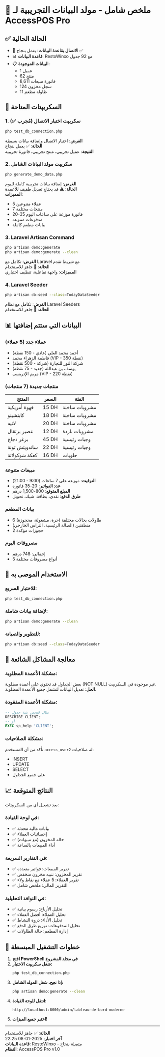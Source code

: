 # 🎯 ملخص شامل - مولد البيانات التجريبية لـ AccessPOS Pro

## ✅ الحالة الحالية
- 🔗 **الاتصال بقاعدة البيانات**: يعمل بنجاح ✅
- 📊 **قاعدة البيانات**: RestoWinxo مع 92 جدول
- 📋 **البيانات الموجودة**: 
  - 1 عميل
  - 62 منتج  
  - 8,611 فاتورة مبيعات
  - 124 سجل مخزون
  - 11 طاولة مطعم

## 🚀 السكريپتات المتاحة

### 1. سكريپت اختبار الاتصال (مُجرب ✅)
```bash
php test_db_connection.php
```
**الغرض**: اختبار الاتصال وإضافة بيانات بسيطة  
**الحالة**: ✅ يعمل بنجاح  
**النتيجة**: عميل تجريبي، منتج تجريبي، فاتورة تجريبية

### 2. سكريپت مولد البيانات الشامل
```bash
php generate_demo_data.php
```
**الغرض**: إضافة بيانات تجريبية كاملة لليوم  
**الحالة**: ⚠️ قد يحتاج تعديل طفيف للأعمدة  
**المميزات**: 
- 5 عملاء متنوعين
- 7 منتجات مختلفة
- 20-35 فاتورة موزعة على ساعات اليوم
- مدفوعات متنوعة
- بيانات مطعم كاملة

### 3. Laravel Artisan Command
```bash
php artisan demo:generate
php artisan demo:generate --clean
```
**الغرض**: تكامل مع Laravel مع شريط تقدم  
**الحالة**: 🔧 جاهز للاستخدام  
**المميزات**: واجهة تفاعلية، تنظيف اختياري

### 4. Laravel Seeder
```bash
php artisan db:seed --class=TodayDataSeeder
```
**الغرض**: تكامل مع نظام Laravel Seeders  
**الحالة**: 🔧 جاهز للاستخدام

## 📊 البيانات التي ستتم إضافتها

### عملاء جدد (5 عملاء)
- أحمد محمد العلي (عادي - 150 نقطة)
- فاطمة الزهراء محمد (VIP - 350 نقطة)  
- شركة النور للتجارة (شركة - 500 نقطة)
- يوسف بن عبدالله (جديد - 75 نقطة)
- مريم الإدريسي (VIP - 220 نقطة)

### منتجات جديدة (7 منتجات)
| المنتج | السعر | الفئة |
|--------|-------|-------|
| قهوة أمريكية | 15 DH | مشروبات ساخنة |
| كابتشينو | 18 DH | مشروبات ساخنة |
| لاتيه | 20 DH | مشروبات ساخنة |
| عصير برتقال | 12 DH | مشروبات باردة |
| برغر دجاج | 45 DH | وجبات رئيسية |
| ساندويتش تونة | 22 DH | وجبات رئيسية |
| كعكة شوكولاتة | 16 DH | حلويات |

### مبيعات متنوعة
- **التوقيت**: موزعة على 7 ساعات (9:00 - 21:00)
- **عدد الفواتير**: 20-35 فاتورة
- **المبلغ المتوقع**: 800-1,500 درهم
- **طرق الدفع**: نقدي، بطاقة، شيك، تحويل

### بيانات المطعم
- 6 طاولات بحالات مختلفة (حرة، مشغولة، محجوزة)
- منطقتين (الصالة الرئيسية، التراس الخارجي)
- 2 حجوزات مؤكدة

### مصروفات اليوم
- إجمالي: 748 درهم
- 5 أنواع مصروفات مختلفة

## 🎯 الاستخدام الموصى به

### للاختبار السريع:
```bash
php test_db_connection.php
```

### لإضافة بيانات شاملة:
```bash
php artisan demo:generate --clean
```

### للتطوير والصيانة:
```bash
php artisan db:seed --class=TodayDataSeeder
```

## 🔧 معالجة المشاكل الشائعة

### مشكلة الأعمدة المطلوبة:
بعض الجداول قد تحتوي على أعمدة مطلوبة (NOT NULL) غير موجودة في السكريپت.  
**الحل**: تعديل البيانات لتشمل جميع الأعمدة المطلوبة.

### مشكلة الأعمدة المفقودة:
```sql
-- مثال لفحص بنية جدول
DESCRIBE CLIENT;
-- أو
EXEC sp_help 'CLIENT';
```

### مشكلة الصلاحيات:
تأكد من أن المستخدم `access_user2` له صلاحيات:
- INSERT
- UPDATE  
- SELECT
- على جميع الجداول

## 📈 النتائج المتوقعة

بعد تشغيل أي من السكريپتات:

### في لوحة القيادة:
- ✅ بيانات مالية محدثة
- ✅ إحصائيات العملاء
- ✅ حالة المخزون (مع تنبيهات)
- ✅ أداء المبيعات بالساعة

### في التقارير السريعة:
- ✅ تقرير المبيعات: فواتير متعددة
- ✅ تقرير المخزون: تنبيه مخزون منخفض
- ✅ تقرير العملاء: 5 عملاء مع نقاط ولاء
- ✅ التقرير المالي: ملخص شامل

### في النوافذ التحليلية:
- ✅ تحليل الأرباح: رسوم بيانية
- ✅ تحليل العملاء: أفضل العملاء
- ✅ تحليل الأداء: ذروة النشاط
- ✅ تحليل المدفوعات: توزيع طرق الدفع
- ✅ إدارة المطعم: حالة الطاولات

## 🎉 خطوات التشغيل المبسطة

1. **افتح PowerShell في مجلد المشروع**
2. **شغل سكريپت الاختبار:**
   ```bash
   php test_db_connection.php
   ```
3. **إذا نجح، شغل المولد الشامل:**
   ```bash
   php artisan demo:generate --clean
   ```
4. **انتقل للوحة القيادة:**
   ```
   http://localhost:8000/admin/tableau-de-bord-moderne
   ```
5. **اختبر جميع الميزات!**

---

**الحالة**: ✅ جاهز للاستخدام  
**آخر اختبار**: 2025-01-08 22:25  
**قاعدة البيانات**: RestoWinxo - متصلة بنجاح  
**النظام**: AccessPOS Pro v1.0
